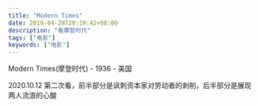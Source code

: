```yaml
---
title: "Modern Times"
date: 2019-04-28T20:19:42+08:00
description: "看摩登时代"
tags: ["电影"]
keywords: ["电影"]
---
```


Modern Times(摩登时代) - 1936 - 美国

2020.10.12 第二次看，前半部分是讽刺资本家对劳动者的剥削，后半部分是展现两人流浪的心酸
